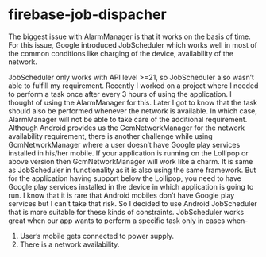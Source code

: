 # firebase-job-dispacher

The biggest issue with AlarmManager is that it works on the basis of time. For this issue, Google introduced JobScheduler which works well in most of the common conditions like charging of the device, availability of the network.

JobScheduler only works with API level >=21,  so JobScheduler also wasn’t able to fulfill my requirement.
Recently I worked on a project where I needed to perform a task once after every 3 hours of using the application. I thought of using the AlarmManager for this. Later I got to know that the task should also be performed whenever the network is available. In which case, AlarmManager will not be able to take care of the additional requirement.
Although Android provides us the GcmNetworkManager for the network availability requirement, there is another challenge while using GcmNetworkManager where a user doesn’t have Google play services installed in his/her mobile. If your application is running on the Lollipop or above version then GcmNetworkManager will work like a charm. It is same as JobScheduler in functionality as it is also using the same framework. But for the application having support below the Lollipop, you need to have Google play services installed in the device in which application is going to run. I know that it is rare that Android mobiles don’t have Google play services but I can’t take that risk. So I decided to use Android JobScheduler that is more suitable for these kinds of constraints. JobScheduler works great when our app wants to perform a specific task only in cases when-
1. User’s mobile gets connected to power supply.
2. There is a network availability.
